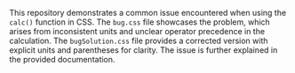 This repository demonstrates a common issue encountered when using the `calc()` function in CSS. The `bug.css` file showcases the problem, which arises from inconsistent units and unclear operator precedence in the calculation. The `bugSolution.css` file provides a corrected version with explicit units and parentheses for clarity.  The issue is further explained in the provided documentation.
